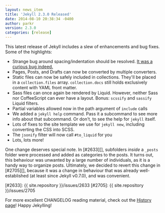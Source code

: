 ```yaml
---
layout: news_item
title: 'Jekyll 2.3.0 Released'
date: 2014-08-10 20:38:34 -0400
author: parkr
version: 2.3.0
categories: [release]
---
```


This latest release of Jekyll includes a slew of enhancements and bug
fixes. Some of the highlights:

* Strange bug around spacing/indentation should be resolved. [It was a
  curious bug indeed.](https://github.com/jekyll/jekyll/issues/2676)
* Pages, Posts, and Drafts can now be converted by multiple converters.
* Static files can now be safely included in collections. They'll be placed
  in a `collection.files` array. `collection.docs` still holds exclusively
  content with YAML front matter.
* Sass files can once again be rendered by Liquid. However, neither Sass
  nor CoffeeScript can ever have a layout. Bonus: `scssify` and `sassify`
  Liquid filters.
* Partial variables allowed now in the path argument of `include` calls
* We added a `jekyll help` command. Pass it a subcommand to see more info
  about that subcommand. Or don't, to see the help for `jekyll` itself.
* Lots of fixes to the site template we use for `jekyll new`, including
  converting the CSS into SCSS.
* The `jsonify` filter will now call `#to_liquid` for you
* Lots, lots more!

One change deserves special note. In [#2633][], subfolders *inside* a
`_posts` folder were processed and added as categories to the posts. It
turns out, this behaviour was unwanted by a large number of individuals, as
it is a handy way to organize posts. Ultimately, we decided to revert this
change in [#2705][], because it was a change in behaviour that was already
well-established (at least since Jekyll v0.7.0), and was convenient.

[#2633]: {{ site.repository }}/issues/2633
[#2705]: {{ site.repository }}/issues/2705

For more excellent CHANGELOG reading material, check out the [History
page](/docs/history/)! Happy Jekylling!
